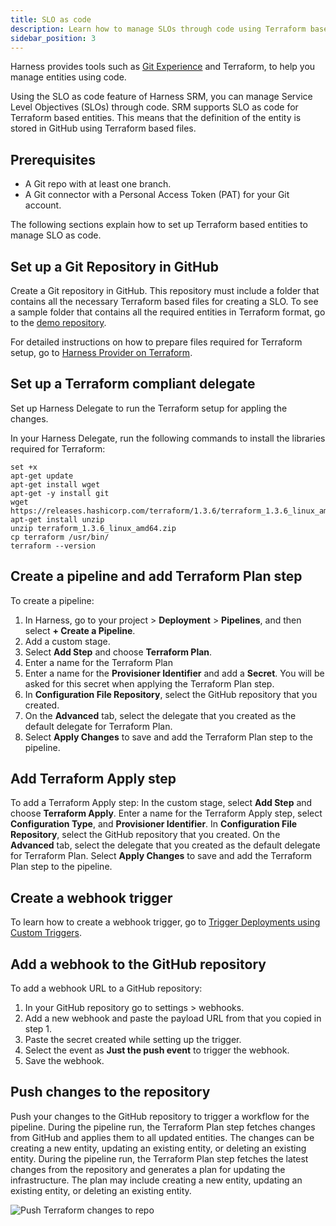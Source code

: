```yaml
---
title: SLO as code
description: Learn how to manage SLOs through code using Terraform based entities.
sidebar_position: 3
---
```


Harness provides tools such as [Git Experience](https://developer.harness.io/docs/platform/git-experience/git-experience-overview/) and Terraform, to help you manage entities using code. 

Using the SLO as code feature of Harness SRM, you can manage Service Level Objectives (SLOs) through code. SRM supports SLO as code for Terraform based entities. This means that the definition of the entity is stored in GitHub using Terraform based files.


## Prerequisites

- A Git repo with at least one branch.​
- A Git connector with a Personal Access Token (PAT) for your Git account.​

The following sections explain how to set up Terraform based entities to manage SLO as code.


## Set up a Git Repository in GitHub

Create a Git repository in GitHub. This repository must include a folder that contains all the necessary Terraform based files for creating a SLO. To see a sample folder that contains all the required entities in Terraform format, go to the [demo repository](https://github.com/harness/harness-core/tree/develop/srm-service/terraform-samples).

For detailed instructions on how to prepare files required for Terraform setup, go to [Harness Provider on Terraform](https://registry.terraform.io/providers/harness/harness/latest/docs). 


## Set up a Terraform compliant delegate

Set up Harness Delegate to run the Terraform setup for appling the changes.

In your Harness Delegate, run the following commands to install the libraries required for Terraform:

```
set +x
apt-get update
apt-get install wget
apt-get -y install git
wget https://releases.hashicorp.com/terraform/1.3.6/terraform_1.3.6_linux_amd64.zip 
apt-get install unzip
unzip terraform_1.3.6_linux_amd64.zip
cp terraform /usr/bin/
terraform --version
```


## Create a pipeline and add Terraform Plan step

To create a pipeline:

1. In Harness, go to your project > **Deployment** > **Pipelines**, and then select **+ Create a Pipeline**.
2. Add a custom stage.
3. Select **Add Step** and choose **Terraform Plan**.
4. Enter a name for the Terraform Plan
5. Enter a name for the **Provisioner Identifier** and add a **Secret**. 
   You will be asked for this secret when applying the Terraform Plan step.
6. In **Configuration File Repository**, select the GitHub repository that you created.
7. On the **Advanced** tab, select the delegate that you created as the default delegate for Terraform Plan.
8. Select **Apply Changes** to save and add the Terraform Plan step to the pipeline.


## Add Terraform Apply step

To add a Terraform Apply step:
In the custom stage, select **Add Step** and choose **Terraform Apply**.
Enter a name for the Terraform Apply step, select **Configuration Type**, and **Provisioner Identifier**.
In **Configuration File Repository**, select the GitHub repository that you created.
On the **Advanced** tab, select the delegate that you created as the default delegate for Terraform Plan.
Select **Apply Changes** to save and add the Terraform Plan step to the pipeline.

## Create a webhook trigger
To learn how to create a webhook trigger, go to [Trigger Deployments using Custom Triggers](https://developer.harness.io/docs/platform/triggers/trigger-deployments-using-custom-triggers/).


## Add a webhook to the GitHub repository

To add a webhook URL to a GitHub repository:

1. In your GitHub repository go to settings > webhooks.
2. Add a new webhook and paste the payload URL from that you copied in step 1.
3. Paste the secret created while setting up the trigger.
4. Select the event as **Just the push event** to trigger the webhook.
5. Save the webhook.
 

## Push changes to the repository

Push your changes to the GitHub repository to trigger a workflow for the pipeline. During the pipeline run, the Terraform Plan step fetches changes from GitHub and applies them to all updated entities. The changes can be creating a new entity, updating an existing entity, or deleting an existing entity. During the pipeline run, the Terraform Plan step fetches the latest changes from the repository and generates a plan for updating the infrastructure. The plan may include creating a new entity, updating an existing entity, or deleting an existing entity. 

![Push Terraform changes to repo](./static/terraform-push-changes.png)

